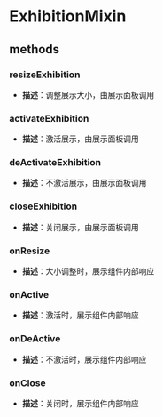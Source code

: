 # ExhibitionMixin

## methods

### resizeExhibition

- **描述**：调整展示大小，由展示面板调用

### activateExhibition

- **描述**：激活展示，由展示面板调用

### deActivateExhibition

- **描述**：不激活展示，由展示面板调用

### closeExhibition

- **描述**：关闭展示，由展示面板调用

### onResize

- **描述**：大小调整时，展示组件内部响应

### onActive

- **描述**：激活时，展示组件内部响应

### onDeActive

- **描述**：不激活时，展示组件内部响应

### onClose

- **描述**：关闭时，展示组件内部响应
